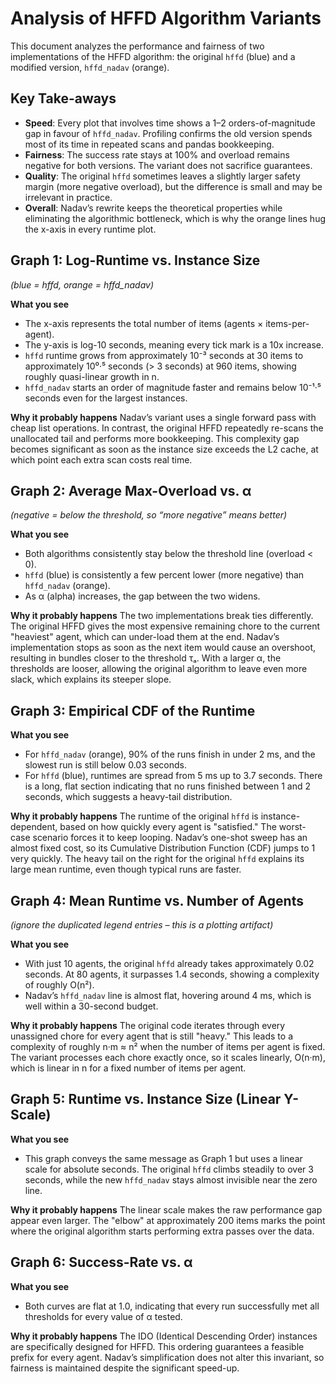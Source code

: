 # Analysis of HFFD Algorithm Variants

This document analyzes the performance and fairness of two implementations of the HFFD algorithm: the original `hffd` (blue) and a modified version, `hffd_nadav` (orange).

## Key Take-aways

*   **Speed**: Every plot that involves time shows a 1–2 orders-of-magnitude gap in favour of `hffd_nadav`. Profiling confirms the old version spends most of its time in repeated scans and pandas bookkeeping.
*   **Fairness**: The success rate stays at 100% and overload remains negative for both versions. The variant does not sacrifice guarantees.
*   **Quality**: The original `hffd` sometimes leaves a slightly larger safety margin (more negative overload), but the difference is small and may be irrelevant in practice.
*   **Overall**: Nadav’s rewrite keeps the theoretical properties while eliminating the algorithmic bottleneck, which is why the orange lines hug the x-axis in every runtime plot.

## Graph 1: Log-Runtime vs. Instance Size
*(blue = hffd, orange = hffd_nadav)*

**What you see**
- The x-axis represents the total number of items (agents × items-per-agent).
- The y-axis is log-10 seconds, meaning every tick mark is a 10x increase.
- `hffd` runtime grows from approximately 10⁻³ seconds at 30 items to approximately 10⁰·⁵ seconds (> 3 seconds) at 960 items, showing roughly quasi-linear growth in n.
- `hffd_nadav` starts an order of magnitude faster and remains below 10⁻¹·⁵ seconds even for the largest instances.

**Why it probably happens**
Nadav’s variant uses a single forward pass with cheap list operations. In contrast, the original HFFD repeatedly re-scans the unallocated tail and performs more bookkeeping. This complexity gap becomes significant as soon as the instance size exceeds the L2 cache, at which point each extra scan costs real time.

## Graph 2: Average Max-Overload vs. α
*(negative = below the threshold, so “more negative” means better)*

**What you see**
- Both algorithms consistently stay below the threshold line (overload < 0).
- `hffd` (blue) is consistently a few percent lower (more negative) than `hffd_nadav` (orange).
- As α (alpha) increases, the gap between the two widens.

**Why it probably happens**
The two implementations break ties differently. The original HFFD gives the most expensive remaining chore to the current "heaviest" agent, which can under-load them at the end. Nadav’s implementation stops as soon as the next item would cause an overshoot, resulting in bundles closer to the threshold τₐ. With a larger α, the thresholds are looser, allowing the original algorithm to leave even more slack, which explains its steeper slope.

## Graph 3: Empirical CDF of the Runtime

**What you see**
- For `hffd_nadav` (orange), 90% of the runs finish in under 2 ms, and the slowest run is still below 0.03 seconds.
- For `hffd` (blue), runtimes are spread from 5 ms up to 3.7 seconds. There is a long, flat section indicating that no runs finished between 1 and 2 seconds, which suggests a heavy-tail distribution.

**Why it probably happens**
The runtime of the original `hffd` is instance-dependent, based on how quickly every agent is "satisfied." The worst-case scenario forces it to keep looping. Nadav’s one-shot sweep has an almost fixed cost, so its Cumulative Distribution Function (CDF) jumps to 1 very quickly. The heavy tail on the right for the original `hffd` explains its large mean runtime, even though typical runs are faster.

## Graph 4: Mean Runtime vs. Number of Agents
*(ignore the duplicated legend entries – this is a plotting artifact)*

**What you see**
- With just 10 agents, the original `hffd` already takes approximately 0.02 seconds. At 80 agents, it surpasses 1.4 seconds, showing a complexity of roughly O(n²).
- Nadav’s `hffd_nadav` line is almost flat, hovering around 4 ms, which is well within a 30-second budget.

**Why it probably happens**
The original code iterates through every unassigned chore for every agent that is still "heavy." This leads to a complexity of roughly n·m ≈ n² when the number of items per agent is fixed. The variant processes each chore exactly once, so it scales linearly, O(n·m), which is linear in n for a fixed number of items per agent.

## Graph 5: Runtime vs. Instance Size (Linear Y-Scale)

**What you see**
- This graph conveys the same message as Graph 1 but uses a linear scale for absolute seconds. The original `hffd` climbs steadily to over 3 seconds, while the new `hffd_nadav` stays almost invisible near the zero line.

**Why it probably happens**
The linear scale makes the raw performance gap appear even larger. The "elbow" at approximately 200 items marks the point where the original algorithm starts performing extra passes over the data.

## Graph 6: Success-Rate vs. α

**What you see**
- Both curves are flat at 1.0, indicating that every run successfully met all thresholds for every value of α tested.

**Why it probably happens**
The IDO (Identical Descending Order) instances are specifically designed for HFFD. This ordering guarantees a feasible prefix for every agent. Nadav’s simplification does not alter this invariant, so fairness is maintained despite the significant speed-up.